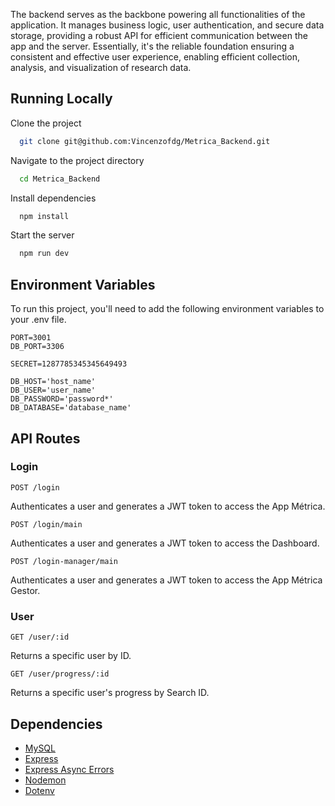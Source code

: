 The backend serves as the backbone powering all functionalities of the application. It manages business logic, user authentication, and secure data storage, providing a robust API for efficient communication between the app and the server. Essentially, it's the reliable foundation ensuring a consistent and effective user experience, enabling efficient collection, analysis, and visualization of research data.


## Running Locally

Clone the project

```bash
  git clone git@github.com:Vincenzofdg/Metrica_Backend.git
```

Navigate to the project directory

```bash
  cd Metrica_Backend
```

Install dependencies

```bash
  npm install
```

Start the server

```bash
  npm run dev
```


## Environment Variables

To run this project, you'll need to add the following environment variables to your .env file.

```.env
PORT=3001
DB_PORT=3306

SECRET=1287785345345649493

DB_HOST='host_name'
DB_USER='user_name'
DB_PASSWORD='password*'
DB_DATABASE='database_name'
```


## API Routes

### Login

`POST /login`

Authenticates a user and generates a JWT token to access the App Métrica.

`POST /login/main`

Authenticates a user and generates a JWT token to access the Dashboard.

`POST /login-manager/main`

Authenticates a user and generates a JWT token to access the App Métrica Gestor.

### User

`GET /user/:id`

Returns a specific user by ID.

`GET /user/progress/:id`

Returns a specific user's progress by Search ID.

## Dependencies

 - [MySQL](https://www.npmjs.com/package/mysql2)
 - [Express](https://www.npmjs.com/package/express)
 - [Express Async Errors](https://www.npmjs.com/package/express-async-errors)
 - [Nodemon](https://www.npmjs.com/package/nodemon)
 - [Dotenv](https://www.npmjs.com/package/dotenv)

